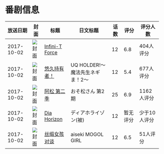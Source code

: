# 番剧信息

|放送日期|封面|标题|日文标题|话数|评分|评分人数|
|---|---|---|---|---|---|---|
|2017-10-02|![封面](https://lain.bgm.tv/pic/cover/c/2a/c1/175530_0BYXR.jpg)|[Infini-T Force](https://bangumi.tv/subject/175530)||12|6.8|404人评分|
|2017-10-02|![封面](https://lain.bgm.tv/pic/cover/c/1b/6f/185442_EV1R7.jpg)|[悠久持有者！](https://bangumi.tv/subject/185442)|UQ HOLDER!～魔法先生ネギま！2～|12|5.4|677人评分|
|2017-10-02|![封面](https://lain.bgm.tv/pic/cover/c/6f/18/212609_tMiIC.jpg)|[阿松 第二季](https://bangumi.tv/subject/212609)|おそ松さん 第2期|25|6.9|1162人评分|
|2017-10-02|![封面](https://lain.bgm.tv/pic/cover/c/b5/be/220667_Edxbi.jpg)|[Dia Horizon](https://bangumi.tv/subject/220667)|ディアホライゾン(被)|12|暂无评分|少于10人评分|
|2017-10-02|![封面](https://lain.bgm.tv/pic/cover/c/7d/a5/226816_J7Jb7.jpg)|[丝缎女孩对谈](https://bangumi.tv/subject/226816)|aiseki MOGOL GIRL|12|6.5|51人评分|
